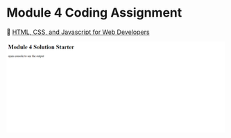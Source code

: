 # Module 4 Coding Assignment

🔶 <a href="https://www.coursera.org/learn/html-css-javascript-for-web-developers">HTML, CSS, and Javascript for Web Developers</a>

<img src="https://github.com/Vidigal-code/Coursera-Johns-Hopkins-University/blob/main/HTML-CSS-and-Javascript-for-Web-Developers/Module%204%20Coding%20Assignment/Lib/IMG/Module%204%20Coding%20Assignment.PNG">



